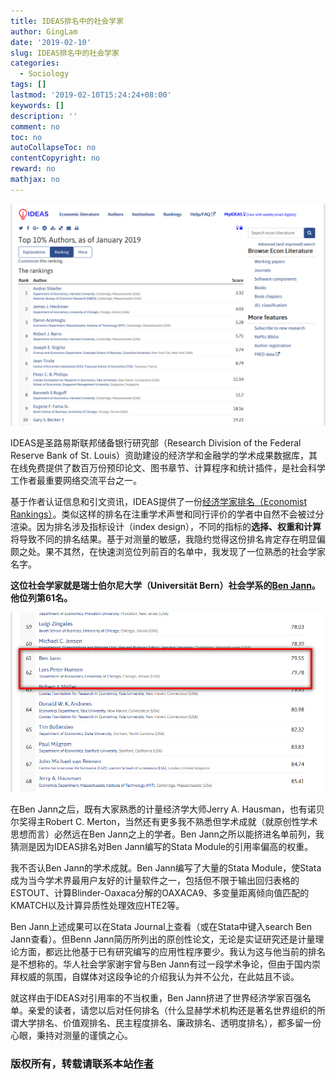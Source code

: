 ```yaml
---
title: IDEAS排名中的社会学家
author: GingLam
date: '2019-02-10'
slug: IDEAS排名中的社会学家
categories:
  - Sociology
tags: []
lastmod: '2019-02-10T15:24:24+08:00'
keywords: []
description: ''
comment: no
toc: no
autoCollapseToc: no
contentCopyright: no
reward: no
mathjax: no
---
```

<div align=center><img src="https://raw.githubusercontent.com/GingLam/Storage/master/screenshot.png"></div>
<div align=center>
</div>


IDEAS是圣路易斯联邦储备银行研究部（Research Division of the Federal Reserve Bank of St. Louis）资助建设的经济学和金融学的学术成果数据库，其在线免费提供了数百万份预印论文、图书章节、计算程序和统计插件，是社会科学工作者最重要网络交流平台之一。

基于作者认证信息和引文资讯，IDEAS提供了一份[经济学家排名（Economist Rankings）](https://ideas.repec.org/top/top.person.all.html)。类似这样的排名在注重学术声誉和同行评价的学者中自然不会被过分渲染。因为排名涉及指标设计（index design），不同的指标的**选择、权重和计算**将导致不同的排名结果。基于对测量的敏感，我隐约觉得这份排名肯定存在明显偏颇之处。果不其然，在快速浏览位列前百的名单中，我发现了一位熟悉的社会学家名字。

<!--more-->

**这位社会学家就是瑞士伯尔尼大学（Universität Bern）社会学系的[Ben Jann](http://www.soz.unibe.ch/about_us/people/prof_dr_jann_ben/index_eng.html)。他位列第61名。**

<div align=center><img src="https://raw.githubusercontent.com/GingLam/Storage/master/screenshot2.png"></div>
<div align=center>
</div>

在Ben Jann之后，既有大家熟悉的计量经济学大师Jerry A. Hausman，也有诺贝尔奖得主Robert C. Merton，当然还有更多我不熟悉但学术成就（就原创性学术思想而言）必然远在Ben Jann之上的学者。Ben Jann之所以能挤进名单前列，我猜测是因为IDEAS排名对Ben Jann编写的Stata Module的引用率偏高的权重。

我不否认Ben Jann的学术成就。Ben Jann编写了大量的Stata Module，使Stata成为当今学术界最用户友好的计量软件之一，包括但不限于输出回归表格的ESTOUT、计算Blinder-Oaxaca分解的OAXACA9、多变量距离倾向值匹配的KMATCH以及计算异质性处理效应HTE2等。

Ben Jann上述成果可以在Stata Journal上查看（或在Stata中键入search Ben Jann查看）。但Benn Jann简历所列出的原创性论文，无论是实证研究还是计量理论方面，都远比他基于已有研究编写的应用性程序要少。我认为这与他当前的排名是不想称的。华人社会学家谢宇曾与Ben Jann有过一段学术争论，但由于国内崇拜权威的氛围，自媒体对这段争论的介绍我认为并不公允，在此姑且不谈。

就这样由于IDEAS对引用率的不当权重，Ben Jann挤进了世界经济学家百强名单。亲爱的读者，请您以后对任何排名（什么显赫学术机构还是著名世界组织的所谓大学排名、价值观排名、民主程度排名、廉政排名、透明度排名），都多留一份心眼，秉持对测量的谨慎之心。




### 版权所有，转载请联系本站[作者](mailto:linj83@mail2.sysu.edu.cn)
